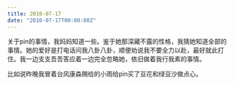 ```yaml
---
title: 2010-07-17
date: "2010-07-17T00:00:00Z"
---
```

关于pin的事情，我妈妈知道一些。鉴于她那深藏不露的性格，我猜她知道全部的事情。她的爱好是打电话问我八卦八卦，顺便劝说我不要全力以赴，最好就此打住。我一边支支吾吾答应着一边完全忽略她，依旧做着我行我素的事情。

比如说昨晚我冒着台风康森赐给的小雨给pin买了豆花和绿豆沙做点心。